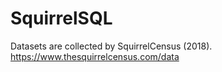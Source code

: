 # SquirrelSQL

Datasets are collected by SquirrelCensus (2018). https://www.thesquirrelcensus.com/data